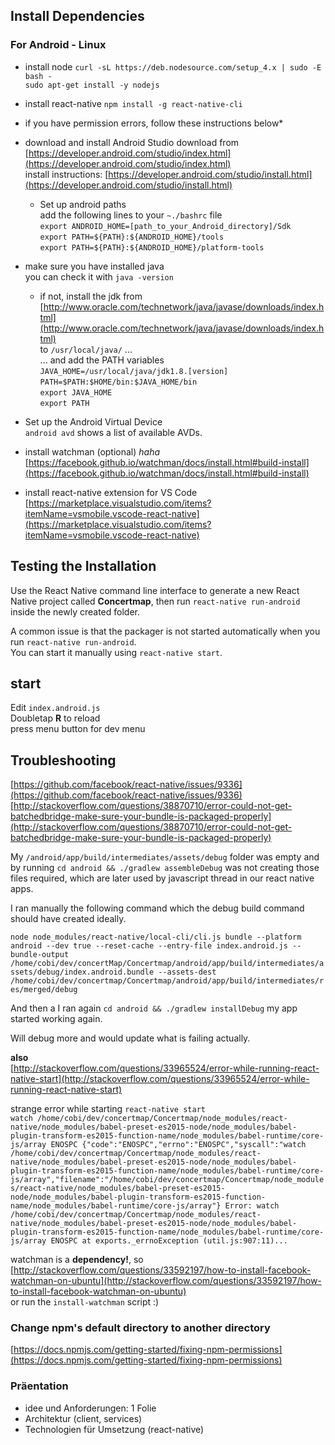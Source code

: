## Install Dependencies
### For Android - Linux

* install node
`curl -sL https://deb.nodesource.com/setup_4.x | sudo -E bash -`  
`sudo apt-get install -y nodejs`

* install react-native
`npm install -g react-native-cli`
* if you have permission errors, follow these instructions below*

* download and install Android Studio
download from [https://developer.android.com/studio/index.html](https://developer.android.com/studio/index.html)  
install instructions: [https://developer.android.com/studio/install.html](https://developer.android.com/studio/install.html)
    * Set up android paths  
add the following lines to your `~./bashrc` file  
`export ANDROID_HOME=[path_to_your_Android_directory]/Sdk`  
`export PATH=${PATH}:${ANDROID_HOME}/tools`  
`export PATH=${PATH}:${ANDROID_HOME}/platform-tools`  

* make sure you have installed java  
you can check it with `java -version`  
    * if not, install the jdk from [http://www.oracle.com/technetwork/java/javase/downloads/index.html](http://www.oracle.com/technetwork/java/javase/downloads/index.html)   
to `/usr/local/java/` ...   
... and add the PATH variables  
`JAVA_HOME=/usr/local/java/jdk1.8.[version]`   
`PATH=$PATH:$HOME/bin:$JAVA_HOME/bin`  
`export JAVA_HOME`  
`export PATH`  

* Set up the Android Virtual Device  
`android avd` shows a list of available AVDs.

* install watchman (optional)  *haha*   
[https://facebook.github.io/watchman/docs/install.html#build-install](https://facebook.github.io/watchman/docs/install.html#build-install)    

* install react-native extension for VS Code   
[https://marketplace.visualstudio.com/items?itemName=vsmobile.vscode-react-native](https://marketplace.visualstudio.com/items?itemName=vsmobile.vscode-react-native)

## Testing the Installation
Use the React Native command line interface to generate a new React Native project called **Concertmap**,
then run `react-native run-android` inside the newly created folder.

A common issue is that the packager is not started automatically when you run `react-native run-android`.  
You can start it manually using `react-native start`.

## start   
Edit `index.android.js`  
Doubletap **R** to reload   
press menu button for dev menu  

## Troubleshooting
[https://github.com/facebook/react-native/issues/9336](https://github.com/facebook/react-native/issues/9336)   
[http://stackoverflow.com/questions/38870710/error-could-not-get-batchedbridge-make-sure-your-bundle-is-packaged-properly](http://stackoverflow.com/questions/38870710/error-could-not-get-batchedbridge-make-sure-your-bundle-is-packaged-properly)      

My `/android/app/build/intermediates/assets/debug` folder was empty and by running `cd android && ./gradlew assembleDebug`
was not creating those files required, which are later used by javascript thread in our react native apps.  

I ran manually the following command which the debug build command should have created ideally.  

`node node_modules/react-native/local-cli/cli.js bundle --platform android --dev true --reset-cache --entry-file index.android.js --bundle-output /home/cobi/dev/concertMap/Concertmap/android/app/build/intermediates/assets/debug/index.android.bundle --assets-dest /home/cobi/dev/concertmap/Concertmap/android/app/build/intermediates/res/merged/debug`

And then a I ran again `cd android && ./gradlew installDebug` my app started working again.

Will debug more and would update what is failing actually.

**also**   
[http://stackoverflow.com/questions/33965524/error-while-running-react-native-start](http://stackoverflow.com/questions/33965524/error-while-running-react-native-start)   

strange error while starting `react-native start`  
`watch /home/cobi/dev/concertmap/Concertmap/node_modules/react-native/node_modules/babel-preset-es2015-node/node_modules/babel-plugin-transform-es2015-function-name/node_modules/babel-runtime/core-js/array ENOSPC
{"code":"ENOSPC","errno":"ENOSPC","syscall":"watch /home/cobi/dev/concertmap/Concertmap/node_modules/react-native/node_modules/babel-preset-es2015-node/node_modules/babel-plugin-transform-es2015-function-name/node_modules/babel-runtime/core-js/array","filename":"/home/cobi/dev/concertmap/Concertmap/node_modules/react-native/node_modules/babel-preset-es2015-node/node_modules/babel-plugin-transform-es2015-function-name/node_modules/babel-runtime/core-js/array"}
Error: watch /home/cobi/dev/concertmap/Concertmap/node_modules/react-native/node_modules/babel-preset-es2015-node/node_modules/babel-plugin-transform-es2015-function-name/node_modules/babel-runtime/core-js/array ENOSPC
   at exports._errnoException (util.js:907:11)...`    

watchman is a **dependency!**, so  
[http://stackoverflow.com/questions/33592197/how-to-install-facebook-watchman-on-ubuntu](http://stackoverflow.com/questions/33592197/how-to-install-facebook-watchman-on-ubuntu)   
or run the `install-watchman` script :)            

### Change npm's default directory to another directory
[https://docs.npmjs.com/getting-started/fixing-npm-permissions](https://docs.npmjs.com/getting-started/fixing-npm-permissions)

### Präentation
* idee und Anforderungen: 1 Folie
* Architektur (client, services)
* Technologien für Umsetzung (react-native)

